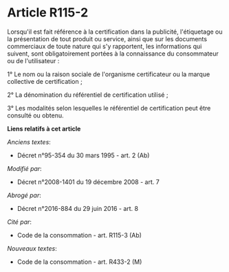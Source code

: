 # Article R115-2

Lorsqu'il est fait référence à la certification dans la publicité, l'étiquetage ou la présentation de tout produit ou
service, ainsi que sur les documents commerciaux de toute nature qui s'y rapportent, les informations qui suivent, sont
obligatoirement portées à la connaissance du consommateur ou de l'utilisateur : 

1° Le nom ou la raison sociale de l'organisme certificateur ou la marque collective de certification ; 

2° La dénomination du référentiel de certification utilisé ; 

3° Les modalités selon lesquelles le référentiel de certification peut être consulté ou obtenu.

**Liens relatifs à cet article**

_Anciens textes_:

  - Décret n°95-354 du 30 mars 1995 - art. 2 (Ab)

_Modifié par_:

  - Décret n°2008-1401 du 19 décembre 2008 - art. 7

_Abrogé par_:

  - Décret n°2016-884 du 29 juin 2016 - art. 8

_Cité par_:

  - Code de la consommation - art. R115-3 (Ab)

_Nouveaux textes_:

  - Code de la consommation - art. R433-2 (M)
